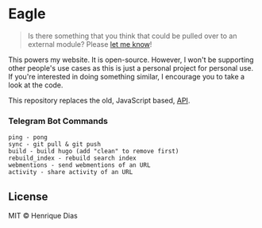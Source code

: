 # Eagle

> Is there something that you think that could be pulled over to an external module?
> Please [let me know](https://github.com/hacdias/eagle-go/issues/new)!

This powers my website. It is open-source. However, I won't be supporting other people's use
cases as this is just a personal project for personal use. If you're interested in doing
something similar, I encourage you to take a look at the code.

This repository replaces the old, JavaScript based, [API](https://github.com/hacdias/eagle-js).

### Telegram Bot Commands

```
ping - pong
sync - git pull & git push
build - build hugo (add "clean" to remove first)
rebuild_index - rebuild search index
webmentions - send webmentions of an URL
activity - share activity of an URL
```
## License

MIT © Henrique Dias
